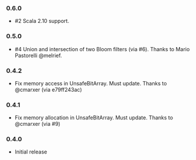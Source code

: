 ### 0.6.0

- \#2 Scala 2.10 support.

### 0.5.0

- \#4 Union and intersection of two Bloom filters (via \#6). Thanks to Mario Pastorelli @melrief.

### 0.4.2

- Fix memory access in UnsafeBitArray. Must update. Thanks to @cmarxer (via e79ff243ac)

### 0.4.1

- Fix memory allocation in UnsafeBitArray. Must update. Thanks to @cmarxer (via \#9)

### 0.4.0

- Initial release
